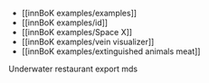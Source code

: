 - [[innBoK examples/examples]]
- [[innBoK examples/id]]
- [[innBoK examples/Space X]]
- [[innBoK examples/vein visualizer]]
- [[innBoK examples/extinguished animals meat]]

Underwater restaurant
export mds

